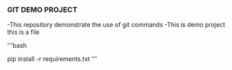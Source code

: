 ### GIT DEMO PROJECT

-This repository demonstrate the use of git commands
-This is demo project \
 this is a file 

'''bash

pip install -r requirements.txt
'''